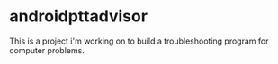androidpttadvisor
=================
This is a project i'm working on to build a troubleshooting program for computer problems.
